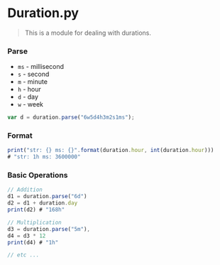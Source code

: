 # Duration.py

> This is a module for dealing with durations. 


### Parse

* `ms` - millisecond
* `s` - second
* `m` - minute
* `h` - hour
* `d` - day
* `w` - week

``` js
var d = duration.parse("6w5d4h3m2s1ms");
```

### Format
``` js
print("str: {} ms: {}".format(duration.hour, int(duration.hour)))
# "str: 1h ms: 3600000"
```

### Basic Operations
``` js
// Addition
d1 = duration.parse("6d")
d2 = d1 + duration.day
print(d2) # "168h"

// Multiplication
d3 = duration.parse("5m"),
d4 = d3 * 12
print(d4) # "1h"

// etc ...
```
